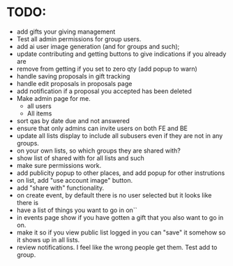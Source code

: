 # TODO:

 - add gifts your giving management
 - Test all admin permissions for group users.
 - add ai user image generation (and for groups and such);
 - update contributing and getting buttons to give indications if you already are
 - remove from getting if you set to zero qty (add popup to warn)
 - handle saving proposals in gift tracking
 - handle edit proposals in proposals page
 - add notification if a proposal you accepted has been deleted
 - Make admin page for me.
   - all users
   - All items
  - sort qas by date due and not answered
  - ensure that only admins can invite users on both FE and BE
 - update all lists display to include all subusers even if they are not in any groups.
 - on your own lists, so which groups they are shared with?
 - show list of shared with for all lists and such
 - make sure permissions work.
 - add publicity popup to other places, and add popup for other instrutions
 - on list, add "use account image" button.
 - add "share with" functionality.
 - on create event, by default there is no user selected but it looks like there is
 - have a list of things you want to go in on``
 - in events page show if you have gotten a gift that you also want to go in on.
 - make it so if you view public list logged in you can "save" it somehow so it shows up in all lists.
 - review notifications. I feel like the wrong people get them. Test add to group.
